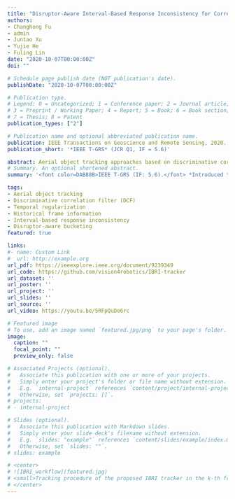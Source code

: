 ```yaml
---
title: "Disruptor-Aware Interval-Based Response Inconsistency for Correlation Filters in Real-Time Aerial Tracking"
authors:
- Changhong Fu
- admin
- Juntao Xu
- Yujie He
- Fuling Lin
date: "2020-10-07T00:00:00Z"
doi: ""

# Schedule page publish date (NOT publication's date).
publishDate: "2020-10-07T00:00:00Z"

# Publication type.
# Legend: 0 = Uncategorized; 1 = Conference paper; 2 = Journal article;
# 3 = Preprint / Working Paper; 4 = Report; 5 = Book; 6 = Book section;
# 7 = Thesis; 8 = Patent
publication_types: ["2"]

# Publication name and optional abbreviated publication name.
publication: IEEE Transactions on Geoscience and Remote Sensing, 2020. (JCR Q1, IF = 5.6)
publication_short: '*IEEE T-GRS* (JCR Q1, IF = 5.6)'

abstract: Aerial object tracking approaches based on discriminative correlation filter (DCF) have attracted wide attention in the tracking community due to their impressive progress recently. Many studies introduce temporal regularization into the DCF-based framework to achieve a more robust appearance model and further enhance the tracking performance. However, existing temporal regularization approaches usually utilize the information of two consecutive frames, which are not robust enough due to limited information. Although some methods attempt to incorporate abundant training samples and generally improve the tracking performance, these improvements are at the expense of significantly increased computing consumption. Besides, most existing methods introduce historical information directly without denoising, which means background noises are also introduced into the filter training and may degrade the tracking accuracy. To tackle the drawbacks mentioned above, this work proposes a novel aerial object tracking approach to exploit disruptor-aware interval-based response inconsistency, i.e., IBRI tracker. The proposed method is able to incorporate historical interval information by utilizing responses in the filter training process, thereby obtaining a robust tracking performance while maintaining the real-time speed. Moreover, to reduce the disruptions caused by similar object, partial occlusion, and other challenging scenes, a novel disruptor-aware scheme based on response bucketing is introduced to detect the disruptor and enforce a spatial penalty for the disruptive area around the tracked object. Exhausted experiments on multiple well-known challenging aerial tracking benchmarks demonstrate the accuracy and robustness of the proposed IBRI tracker against other 35 state-of-the-art trackers. With a real-time speed of ~32 frames per second on a single CPU, the proposed approach can be applied for typical aerial platforms to achieve aerial visual object tracking efficiently.
# Summary. An optional shortened abstract.
summary: '<font color=DAB88B>IEEE T-GRS (IF: 5.6).</font> *Introduced the interval response inconsistency and the disruptor-aware mechanism into correlation filters.*'

tags:
- Aerial object tracking
- Discriminative correlation filter (DCF)
- Temporal regularization
- Historical frame information
- Interval-based response inconsistency
- Disruptor-aware bucketing
featured: true

links:
#- name: Custom Link
#  url: http://example.org
url_pdf: https://ieeexplore.ieee.org/document/9239349
url_code: https://github.com/vision4robotics/IBRI-tracker
url_dataset: ''
url_poster: ''
url_project: ''
url_slides: ''
url_source: ''
url_video: https://youtu.be/5RFpQuDo6rc

# Featured image
# To use, add an image named `featured.jpg/png` to your page's folder. 
image:
  caption: ""
  focal_point: ""
  preview_only: false

# Associated Projects (optional).
#   Associate this publication with one or more of your projects.
#   Simply enter your project's folder or file name without extension.
#   E.g. `internal-project` references `content/project/internal-project/index.md`.
#   Otherwise, set `projects: []`.
# projects:
# - internal-project

# Slides (optional).
#   Associate this publication with Markdown slides.
#   Simply enter your slide deck's filename without extension.
#   E.g. `slides: "example"` references `content/slides/example/index.md`.
#   Otherwise, set `slides: ""`.
# slides: example

# <center>
# ![IBRI_workflow](featured.jpg)
# <small>Tracking procedure of the proposed IBRI tracker in the k-th frame. Historical interval responses are incorporated into the filter training phase after denoising by a novel disruptor-aware scheme based on response bucketing.</small>
# </center>
---
```


